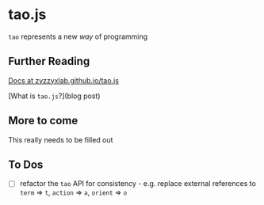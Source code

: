 # tao.js

`tao` represents a new _way_ of programming

## Further Reading

[Docs at zyzzyxlab.github.io/tao.js](https://zyzzyxlab.github.io/tao.js)

[What is `tao.js`?](blog post)

## More to come

This really needs to be filled out

## To Dos

* [ ] refactor the `tao` API for consistency - e.g. replace external references to `term` => `t`, `action` => `a`, `orient` => `o`
